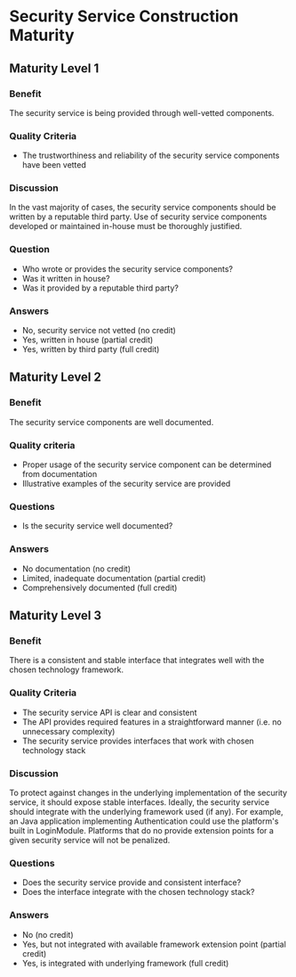 # Security Service Construction Maturity

## Maturity Level 1

### Benefit

The security service is being provided through well-vetted components.

### Quality Criteria

- The trustworthiness and reliability of the security service components have been vetted

### Discussion

In the vast majority of cases, the security service components should be written by a reputable third party. Use of security service components developed or maintained in-house must be thoroughly justified.

### Question

- Who wrote or provides the security service components?
- Was it written in house?
- Was it provided by a reputable third party?

### Answers

- No, security service not vetted (no credit)
- Yes, written in house (partial credit)
- Yes, written by third party (full credit)

## Maturity Level 2

### Benefit

The security service components are well documented.

### Quality criteria

- Proper usage of the security service component can be determined from documentation
- Illustrative examples of the security service are provided

### Questions

- Is the security service well documented?

### Answers

- No documentation (no credit)
- Limited, inadequate documentation (partial credit)
- Comprehensively documented (full credit)

## Maturity Level 3

### Benefit

There is a consistent and stable interface that integrates well with the chosen technology framework.

### Quality Criteria

- The security service API is clear and consistent
- The API provides required features in a straightforward manner (i.e. no unnecessary complexity)
- The security service provides interfaces that work with chosen technology stack

### Discussion

To protect against changes in the underlying implementation of the security service, it should expose stable interfaces. Ideally, the security service should integrate with the underlying framework used (if any). For example, an Java application implementing Authentication could use the platform's built in LoginModule. Platforms that do no provide extension points for a given security service will not be penalized.

### Questions

- Does the security service provide and consistent interface?
- Does the interface integrate with the chosen technology stack?

### Answers

- No (no credit)
- Yes, but not integrated with available framework extension point (partial credit)
- Yes, is integrated with underlying framework (full credit)
